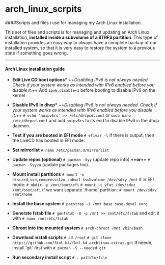 arch_linux_scrpits
==================

####Scripts and files i use for managing my Arch Linux installation.

This set of files and scripts is for managing and updating an Arch Linux installation, **installed inside a subvolume of a BTRFS partition**.
This type of installation provides an easy way to always have a complete backup of our installed system, so that it is very easy to restore the system to a previous state if something goes wrong.

---

#### Arch Linux installation guide

- **Edit Live CD boot options\***
++*Disabling IPv6 is not always needed.
Check if your system works as intended with IPv6 enabled before you disable it.*++
Add `ipv6.disable=1` before booting
to disable IPv6 on the kernel

- **Disable IPv6 in dhcp\***
++*Disabling IPv6 is not always needed.
Check if your system works as intended with IPv6 enabled before you disable it.*++
`# echo 'noipv6rs' >> /etc/dhcpcd.conf`
or
`sudo nano /etc/dhcpcd.conf`
and add `noipv6rs` to its end
to disable IPv6 in the dhcp daemon.

- **Test if you are booted in EFI mode**
`# efivar -l`
If there is output, then the LiveCD has booted in EFI mode.

- **Set mirrorlist**
`# nano /etc/pacman.d/mirrorlist`

- **Update repos (optional)**
`# pacman -Syy` (update repo info) **++or++**
`# pacman -Syyvu` (update packages too).

- **Mount install partitions**
`# mount -o discard,ssd,compress=lzo,subvol-$subvolume /dev/sdxy /mnt`
if in EFI mode:
`# mkdir -p /mnt/boot/efi`
`# mount -t vfat /dev/sdxz /mnt/boot/efi`
if we want separate '/home' partition:
`# mount /dev/sdxv /mnt/home`

- **Install the base system**
`# pacstrap -i /mnt base base-devel xorg`

- **Generate fstab file**
`# genfstab -U -p /mnt >> /mnt/etc/fstab`
and edit it with
`# nano /mnt/etc/fstab`

- **Chroot into the mounted system**
`# arch-chroot /mnt /bin/bash`

- **Download install scripts**
`# cd /root`
`# git clone https://github.com/fkol-k4/fkol-k4.archlinux.extras.git`
If neede, install 'git' first with
`# pacman -S --needed git`

- **Run secondary install script**
`# . path/to/file`

